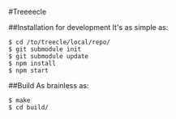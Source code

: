 #Treeeecle

##Installation for development
It's as simple as:
```
$ cd /to/treecle/local/repo/
$ git submodule init
$ git submodule update
$ npm install
$ npm start
```

##Build
As brainless as:
```
$ make
$ cd build/
```
